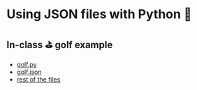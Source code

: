 # Using JSON files with Python 🐍

## In-class ⛳ golf example 

- [golf.py](./golf/golf.py)
- [golf.json](./golf/golf.json)
- [rest of the files](./golf)
